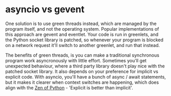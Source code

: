 # asyncio vs gevent

One solution is to use green threads instead, which are managed by the program itself, and not the operating system. Popular implementations of this approach are gevent and eventlet. Your code is run in greenlets, and the Python socket library is patched, so whenever your program is blocked on a network request it'll switch to another greenlet, and run that instead.

The benefits of green threads, is you can make a traditional synchronous program work asyncronously with little effort. Sometimes you'll get unexpected behaviour, where a third party library doesn't play nice with the patched socket library. It also depends on your preference for implicit vs explicit code. With asyncio, you'll have a bunch of async / await statements, but it makes it clearer when context switches are happening, which does align with the [Zen of Python](https://www.python.org/dev/peps/pep-0020/) - 'Explicit is better than implicit'.

